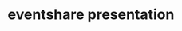 ---
title: eventshare presentation
description: "Presentation of our work to the project commision"
link: ''
file: 'ciao'
---